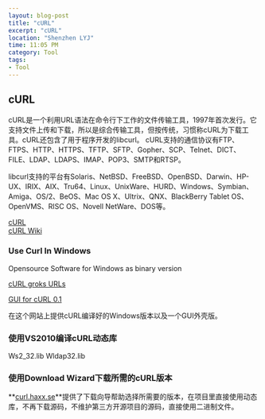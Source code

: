 ```yaml
---
layout: blog-post
title: "cURL"
excerpt: "cURL"
location: "Shenzhen LYJ"
time: 11:05 PM
category: Tool
tags:
- Tool
---
```


## cURL ##

cURL是一个利用URL语法在命令行下工作的文件传输工具，1997年首次发行。它支持文件上传和下载，所以是综合传输工具，但按传统，习惯称cURL为下载工具。cURL还包含了用于程序开发的libcurl。
cURL支持的通信协议有FTP、FTPS、HTTP、HTTPS、TFTP、SFTP、Gopher、SCP、Telnet、DICT、FILE、LDAP、LDAPS、IMAP、POP3、SMTP和RTSP。

libcurl支持的平台有Solaris、NetBSD、FreeBSD、OpenBSD、Darwin、HP-UX、IRIX、AIX、Tru64、Linux、UnixWare、HURD、Windows、Symbian、Amiga、OS/2、BeOS、Mac OS X、Ultrix、QNX、BlackBerry Tablet OS、OpenVMS、RISC OS、Novell NetWare、DOS等。

[cURL](http://curl.haxx.se/)    
[cURL Wiki](http://zh.wikipedia.org/wiki/CURL)    

### Use Curl In Windows ###

Opensource Software for Windows as binary version

[cURL groks URLs](http://www.paehl.com/open_source/?CURL_7.35.0)

[GUI for cURL 0.1](http://www.paehl.com/open_source/?CURL_7.35.0___GUI_for_CURL_0.1)

在这个网站上提供cURL编译好的Windows版本以及一个GUI外壳版。

### 使用VS2010编译cURL动态库 ###

Ws2_32.lib
Wldap32.lib

### 使用Download Wizard下载所需的cURL版本 ###

**[curl.haxx.se](http://curl.haxx.se/dlwiz/)**提供了下载向导帮助选择所需要的版本，在项目里直接使用动态库，不再下载源码，不维护第三方开源项目的源码，直接使用二进制文件。

